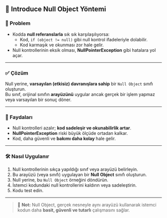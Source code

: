 ## 🧩 Introduce Null Object Yöntemi

### 🐞 Problem

- Kodda **null referanslarla** sık sık karşılaşılıyorsa:
  - Kod, `if (object != null)` gibi null kontrol ifadeleriyle dolabilir.
  - Kod karmaşık ve okunması zor hale gelir.
- Null kontrollerinin eksik olması, **NullPointerException** gibi hatalara yol açar.

---

### ✅ Çözüm

Null yerine, **varsayılan (etkisiz) davranışlara sahip** bir `Null Object` sınıfı oluşturun.  
Bu sınıf, orijinal sınıfın **arayüzünü** uygular ancak gerçek bir işlem yapmaz veya varsayılan bir sonuç döner.

---

### 🌱 Faydaları

- Null kontrolleri azalır; **kod sadeleşir ve okunabilirlik artar**.
- **NullPointerException** riski büyük ölçüde ortadan kalkar.
- Kod, daha güvenli ve **bakımı daha kolay** hale gelir.

---

### 🛠️ Nasıl Uygulanır

1. Null kontrollerinin sıkça yapıldığı sınıf veya arayüzü belirleyin.
2. Bu arayüzü (veya sınıfı) uygulayan bir **Null Object** sınıfı oluşturun.
3. Null yerine, bu `Null Object` örneğini döndürün.
4. İstemci kodundaki null kontrollerini kaldırın veya sadeleştirin.
5. Kodu test edin.

---

> 🎯 **Not:** Null Object, gerçek nesneyle aynı arayüzü kullanarak istemci kodun daha **basit, güvenli ve tutarlı** çalışmasını sağlar.



